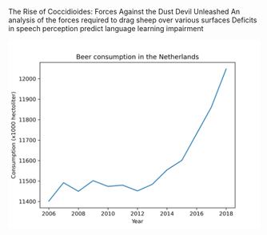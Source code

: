The Rise of Coccidioides: Forces Against the Dust Devil Unleashed
An analysis of the forces required to drag sheep over various surfaces
Deficits in speech perception predict language learning impairment

![Beer consumption in the Netherlands plot](plot.png)
